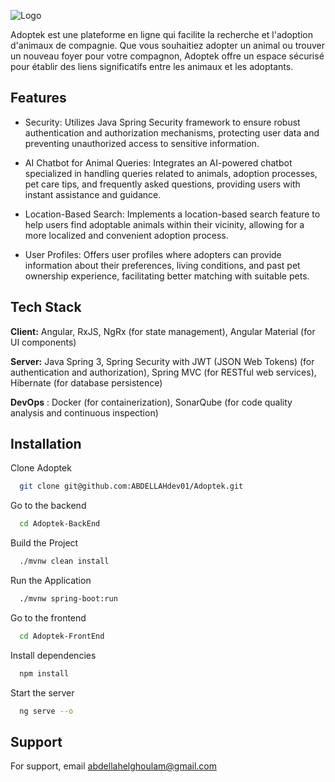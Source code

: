 


![Logo](https://cdn.discordapp.com/attachments/1017706817205313598/1209435724466888724/Design_sans_titre.png?ex=65e6e9ca&is=65d474ca&hm=184cdffe5fb91a706d781be4fc571e6233355795cc487a1ff437fda1441c7195&)

Adoptek est une plateforme en ligne qui facilite la recherche et l'adoption d'animaux de compagnie. Que vous souhaitiez adopter un animal ou trouver un nouveau foyer pour votre compagnon, Adoptek offre un espace sécurisé pour établir des liens significatifs entre les animaux et les adoptants.

## Features

- Security: Utilizes Java Spring Security framework to ensure robust authentication and authorization mechanisms, protecting user data and preventing unauthorized access to sensitive information.

- AI Chatbot for Animal Queries: Integrates an AI-powered chatbot specialized in handling queries related to animals, adoption processes, pet care tips, and frequently asked questions, providing users with instant assistance and guidance.

- Location-Based Search: Implements a location-based search feature to help users find adoptable animals within their vicinity, allowing for a more localized and convenient adoption process.

- User Profiles: Offers user profiles where adopters can provide information about their preferences, living conditions, and past pet ownership experience, facilitating better matching with suitable pets.


## Tech Stack

**Client:** Angular, RxJS, NgRx (for state management), Angular Material (for UI components)

**Server:**  Java Spring 3, Spring Security with JWT (JSON Web Tokens) (for authentication and authorization), Spring MVC (for RESTful web services), Hibernate (for database persistence)

**DevOps** : Docker (for containerization), SonarQube (for code quality analysis and continuous inspection)






## Installation

Clone Adoptek

```bash
  git clone git@github.com:ABDELLAHdev01/Adoptek.git
```

Go to the backend

```bash
  cd Adoptek-BackEnd
```

Build the Project

```bash
  ./mvnw clean install
```

Run the Application

```bash
  ./mvnw spring-boot:run
```

Go to the frontend

```bash
  cd Adoptek-FrontEnd
```

Install dependencies

```bash
  npm install
```

Start the server

```bash
  ng serve --o
```


## Support

For support, email abdellahelghoulam@gmail.com 
